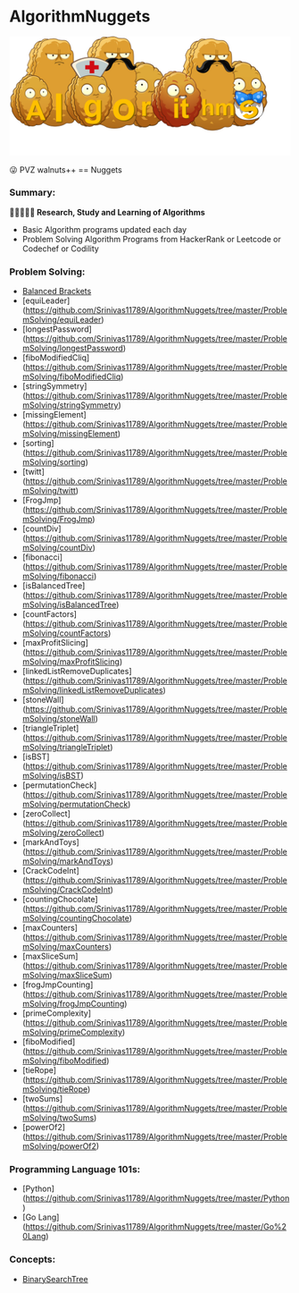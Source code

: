 # AlgorithmNuggets

<img src="https://github.com/Srinivas11789/AlgorithmNuggets/blob/master/images/algorithm_nuggets.png" title="Logo">

:stuck_out_tongue_winking_eye: PVZ walnuts++ == Nuggets<br>

### Summary:
**:eyes::blue_book::pencil::thought_balloon::blue_book: Research, Study and Learning of Algorithms**

* Basic Algorithm programs updated each day
* Problem Solving Algorithm Programs from HackerRank or Leetcode or Codechef or Codility

### Problem Solving:

* [Balanced Brackets](https://github.com/Srinivas11789/AlgorithmNuggets/tree/master/ProblemSolving/BalancedBrackets)
* [equiLeader] (https://github.com/Srinivas11789/AlgorithmNuggets/tree/master/ProblemSolving/equiLeader)
* [longestPassword] (https://github.com/Srinivas11789/AlgorithmNuggets/tree/master/ProblemSolving/longestPassword)
* [fiboModifiedCliq] (https://github.com/Srinivas11789/AlgorithmNuggets/tree/master/ProblemSolving/fiboModifiedCliq)
* [stringSymmetry] (https://github.com/Srinivas11789/AlgorithmNuggets/tree/master/ProblemSolving/stringSymmetry)
* [missingElement] (https://github.com/Srinivas11789/AlgorithmNuggets/tree/master/ProblemSolving/missingElement)
* [sorting] (https://github.com/Srinivas11789/AlgorithmNuggets/tree/master/ProblemSolving/sorting)
* [twitt] (https://github.com/Srinivas11789/AlgorithmNuggets/tree/master/ProblemSolving/twitt)
* [FrogJmp] (https://github.com/Srinivas11789/AlgorithmNuggets/tree/master/ProblemSolving/FrogJmp)
* [countDiv] (https://github.com/Srinivas11789/AlgorithmNuggets/tree/master/ProblemSolving/countDiv)
* [fibonacci] (https://github.com/Srinivas11789/AlgorithmNuggets/tree/master/ProblemSolving/fibonacci)
* [isBalancedTree] (https://github.com/Srinivas11789/AlgorithmNuggets/tree/master/ProblemSolving/isBalancedTree)
* [countFactors] (https://github.com/Srinivas11789/AlgorithmNuggets/tree/master/ProblemSolving/countFactors)
* [maxProfitSlicing] (https://github.com/Srinivas11789/AlgorithmNuggets/tree/master/ProblemSolving/maxProfitSlicing)
* [linkedListRemoveDuplicates] (https://github.com/Srinivas11789/AlgorithmNuggets/tree/master/ProblemSolving/linkedListRemoveDuplicates)
* [stoneWall] (https://github.com/Srinivas11789/AlgorithmNuggets/tree/master/ProblemSolving/stoneWall)
* [triangleTriplet] (https://github.com/Srinivas11789/AlgorithmNuggets/tree/master/ProblemSolving/triangleTriplet)
* [isBST] (https://github.com/Srinivas11789/AlgorithmNuggets/tree/master/ProblemSolving/isBST)
* [permutationCheck] (https://github.com/Srinivas11789/AlgorithmNuggets/tree/master/ProblemSolving/permutationCheck)
* [zeroCollect] (https://github.com/Srinivas11789/AlgorithmNuggets/tree/master/ProblemSolving/zeroCollect)
* [markAndToys] (https://github.com/Srinivas11789/AlgorithmNuggets/tree/master/ProblemSolving/markAndToys)
* [CrackCodeInt] (https://github.com/Srinivas11789/AlgorithmNuggets/tree/master/ProblemSolving/CrackCodeInt)
* [countingChocolate] (https://github.com/Srinivas11789/AlgorithmNuggets/tree/master/ProblemSolving/countingChocolate)
* [maxCounters] (https://github.com/Srinivas11789/AlgorithmNuggets/tree/master/ProblemSolving/maxCounters)
* [maxSliceSum] (https://github.com/Srinivas11789/AlgorithmNuggets/tree/master/ProblemSolving/maxSliceSum)
* [frogJmpCounting] (https://github.com/Srinivas11789/AlgorithmNuggets/tree/master/ProblemSolving/frogJmpCounting)
* [primeComplexity] (https://github.com/Srinivas11789/AlgorithmNuggets/tree/master/ProblemSolving/primeComplexity)
* [fiboModified] (https://github.com/Srinivas11789/AlgorithmNuggets/tree/master/ProblemSolving/fiboModified)
* [tieRope] (https://github.com/Srinivas11789/AlgorithmNuggets/tree/master/ProblemSolving/tieRope)
* [twoSums] (https://github.com/Srinivas11789/AlgorithmNuggets/tree/master/ProblemSolving/twoSums)
* [powerOf2] (https://github.com/Srinivas11789/AlgorithmNuggets/tree/master/ProblemSolving/powerOf2) 

### Programming Language 101s:

* [Python] (https://github.com/Srinivas11789/AlgorithmNuggets/tree/master/Python)
* [Go Lang] (https://github.com/Srinivas11789/AlgorithmNuggets/tree/master/Go%20Lang)

### Concepts:

* [BinarySearchTree](https://github.com/Srinivas11789/AlgorithmNuggets/tree/master/AlgorithmConcepts)
